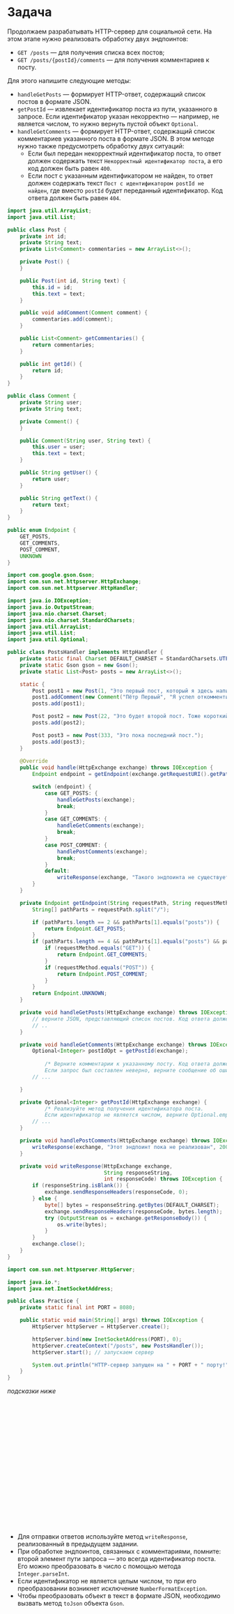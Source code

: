 # Задача

Продолжаем разрабатывать HTTP-сервер для социальной сети. На этом этапе нужно реализовать обработку двух эндпоинтов:

- `GET /posts` — для получения списка всех постов;
- `GET /posts/{postId}/comments` — для получения комментариев к посту.

Для этого напишите следующие методы:

- `handleGetPosts` — формирует HTTP-ответ, содержащий список постов в формате JSON.
- `getPostId` — извлекает идентификатор поста из пути, указанного в запросе. Если идентификатор указан некорректно —
  например, не является числом, то нужно вернуть пустой объект `Optional`.
- `handleGetComments` — формирует HTTP-ответ, содержащий список комментариев указанного поста в формате JSON. В этом
  методе нужно также предусмотреть обработку двух ситуаций:
    - Если был передан некорректный идентификатор поста, то ответ должен содержать текст `Некорректный идентификатор
      поста`, а его код должен быть равен `400`.
    - Если пост с указанным идентификатором не найден, то ответ должен содержать текст `Пост с идентификатором postId не
      найден`, где вместо `postId` будет переданный идентификатор. Код ответа должен быть равен `404`.

```java
import java.util.ArrayList;
import java.util.List;

public class Post {
    private int id;
    private String text;
    private List<Comment> commentaries = new ArrayList<>();

    private Post() {
    }

    public Post(int id, String text) {
        this.id = id;
        this.text = text;
    }

    public void addComment(Comment comment) {
        commentaries.add(comment);
    }

    public List<Comment> getCommentaries() {
        return commentaries;
    }

    public int getId() {
        return id;
    }
}
```

```java
public class Comment {
    private String user;
    private String text;

    private Comment() {
    }

    public Comment(String user, String text) {
        this.user = user;
        this.text = text;
    }

    public String getUser() {
        return user;
    }

    public String getText() {
        return text;
    }
}
```

```java
public enum Endpoint {
    GET_POSTS,
    GET_COMMENTS,
    POST_COMMENT,
    UNKNOWN
}
```

```java
import com.google.gson.Gson;
import com.sun.net.httpserver.HttpExchange;
import com.sun.net.httpserver.HttpHandler;

import java.io.IOException;
import java.io.OutputStream;
import java.nio.charset.Charset;
import java.nio.charset.StandardCharsets;
import java.util.ArrayList;
import java.util.List;
import java.util.Optional;

public class PostsHandler implements HttpHandler {
    private static final Charset DEFAULT_CHARSET = StandardCharsets.UTF_8;
    private static Gson gson = new Gson();
    private static List<Post> posts = new ArrayList<>();

    static {
        Post post1 = new Post(1, "Это первый пост, который я здесь написал.");
        post1.addComment(new Comment("Пётр Первый", "Я успел откомментировать первым!"));
        posts.add(post1);

        Post post2 = new Post(22, "Это будет второй пост. Тоже короткий.");
        posts.add(post2);

        Post post3 = new Post(333, "Это пока последний пост.");
        posts.add(post3);
    }
    
    @Override
    public void handle(HttpExchange exchange) throws IOException {
        Endpoint endpoint = getEndpoint(exchange.getRequestURI().getPath(), exchange.getRequestMethod());

        switch (endpoint) {
            case GET_POSTS: {
                handleGetPosts(exchange);
                break;
            }
            case GET_COMMENTS: {
                handleGetComments(exchange);
                break;
            }
            case POST_COMMENT: {
                handlePostComments(exchange);
                break;
            }
            default:
                writeResponse(exchange, "Такого эндпоинта не существует", 404);
        }
    }

    private Endpoint getEndpoint(String requestPath, String requestMethod) {
        String[] pathParts = requestPath.split("/");

        if (pathParts.length == 2 && pathParts[1].equals("posts")) {
            return Endpoint.GET_POSTS;
        }
        if (pathParts.length == 4 && pathParts[1].equals("posts") && pathParts[3].equals("comments")) {
            if (requestMethod.equals("GET")) {
                return Endpoint.GET_COMMENTS;
            }
            if (requestMethod.equals("POST")) {
                return Endpoint.POST_COMMENT;
            }
        }
        return Endpoint.UNKNOWN;
    }

    private void handleGetPosts(HttpExchange exchange) throws IOException {
        // верните JSON, представляющий список постов. Код ответа должен быть 200.
        // ..
    }

    private void handleGetComments(HttpExchange exchange) throws IOException {
        Optional<Integer> postIdOpt = getPostId(exchange);
            
            /* Верните комментарии к указанному посту. Код ответа должен быть 200. 
            Если запрос был составлен неверно, верните сообщение об ошибке. */
        // ...

    }

    private Optional<Integer> getPostId(HttpExchange exchange) {
            /* Реализуйте метод получения идентификатора поста.
            Если идентификатор не является числом, верните Optional.empty(). */
        // ...
    }

    private void handlePostComments(HttpExchange exchange) throws IOException {
        writeResponse(exchange, "Этот эндпоинт пока не реализован", 200);
    }

    private void writeResponse(HttpExchange exchange,
                               String responseString,
                               int responseCode) throws IOException {
        if (responseString.isBlank()) {
            exchange.sendResponseHeaders(responseCode, 0);
        } else {
            byte[] bytes = responseString.getBytes(DEFAULT_CHARSET);
            exchange.sendResponseHeaders(responseCode, bytes.length);
            try (OutputStream os = exchange.getResponseBody()) {
                os.write(bytes);
            }
        }
        exchange.close();
    }
}
```

```java
import com.sun.net.httpserver.HttpServer;

import java.io.*;
import java.net.InetSocketAddress;

public class Practice {
    private static final int PORT = 8080;

    public static void main(String[] args) throws IOException {
        HttpServer httpServer = HttpServer.create();

        httpServer.bind(new InetSocketAddress(PORT), 0);
        httpServer.createContext("/posts", new PostsHandler());
        httpServer.start(); // запускаем сервер

        System.out.println("HTTP-сервер запущен на " + PORT + " порту!");
    }
}
```


_подсказки ниже_

<br><br><br><br><br><br><br><br><br><br><br><br><br><br><br><br><br>

- Для отправки ответов используйте метод `writeResponse`, реализованный в предыдущем задании.
- При обработке эндпоинтов, связанных с комментариями, помните: второй элемент пути запроса — это всегда идентификатор
  поста. Его можно преобразовать в число с помощью метода `Integer.parseInt`.
- Если идентификатор не является целым числом, то при его преобразовании возникнет исключение `NumberFormatException`.
- Чтобы преобразовать объект в текст в формате JSON, необходимо вызвать метод `toJson` объекта `Gson`.